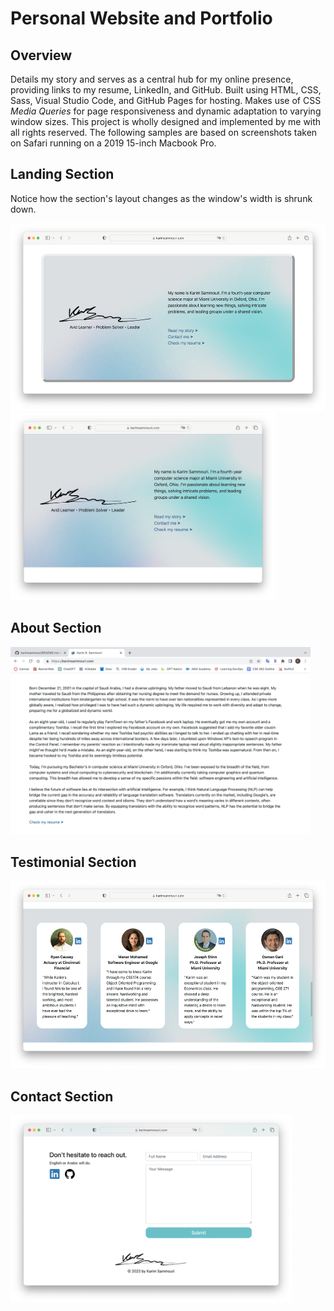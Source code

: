 <h1>Personal Website and Portfolio</h1>

<h2>Overview</h2>
<p>Details my story and serves as a central hub for my online presence, providing links to my resume, LinkedIn, and GitHub. 
Built using HTML, CSS, Sass, Visual Studio Code, and GitHub Pages for hosting. Makes use of CSS <i>Media Queries</i> for page 
responsiveness and dynamic adaptation to varying window sizes. This project is wholly designed and implemented by me with all 
rights reserved. The following samples are based on screenshots taken on Safari running on a 2019 15-inch Macbook Pro.</p>
  
<h2>Landing Section</h2>
<p>Notice how the section's layout changes as the window's width is shrunk down.</p>
<img height="300" src="https://github.com/karimsammouri/portfolio/blob/main/Screenshots/Landing.png">
<img height="300" src="https://github.com/karimsammouri/portfolio/blob/main/Screenshots/LandingShrunk.png">

<h2>About Section</h2>
<img height="300" src="https://github.com/karimsammouri/portfolio/blob/main/Screenshots/About.png">

<h2>Testimonial Section</h2>
<img height="300" src="https://github.com/karimsammouri/portfolio/blob/main/Screenshots/Testimonial.png">

<h2>Contact Section</h2>
<img height="300" src="https://github.com/karimsammouri/portfolio/blob/main/Screenshots/Contact.png">
